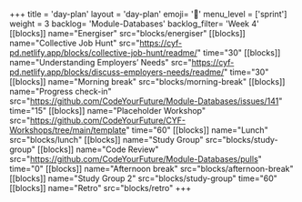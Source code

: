 +++
title = 'day-plan'
layout = 'day-plan'
emoji= '📝'
menu_level = ['sprint']
weight = 3
backlog= 'Module-Databases'
backlog_filter= 'Week 4'
[[blocks]]
name="Energiser"
src="blocks/energiser"
[[blocks]]
name="Collective Job Hunt"
src="https://cyf-pd.netlify.app/blocks/collective-job-hunt/readme/"
time="30"
[[blocks]]
name="Understanding Employers’ Needs"
src="https://cyf-pd.netlify.app/blocks/discuss-employers-needs/readme/"
time="30"
[[blocks]]
name="Morning break"
src="blocks/morning-break"
[[blocks]]
name="Progress check-in"
src="https://github.com/CodeYourFuture/Module-Databases/issues/141"
time="15"
[[blocks]]
name="Placeholder Workshop"
src="https://github.com/CodeYourFuture/CYF-Workshops/tree/main/template"
time="60"
[[blocks]]
name="Lunch"
src="blocks/lunch"
[[blocks]]
name="Study Group"
src="blocks/study-group"
[[blocks]]
name="Code Review"
src="https://github.com/CodeYourFuture/Module-Databases/pulls"
time="0"
[[blocks]]
name="Afternoon break"
src="blocks/afternoon-break"
[[blocks]]
name="Study Group 2"
src="blocks/study-group"
time="60"
[[blocks]]
name="Retro"
src="blocks/retro"
+++

